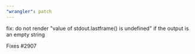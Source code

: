 ```yaml
---
"wrangler": patch
---
```


fix: do not render "value of stdout.lastframe() is undefined" if the output is an empty string

Fixes #2907
